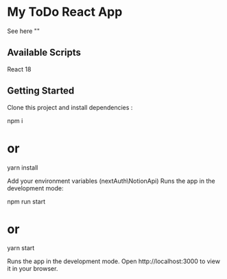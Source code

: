 # My ToDo React App

See here ""

## Available Scripts

React 18

## Getting Started

Clone this project and install dependencies :

npm i

# or

yarn install

Add your environment variables (nextAuth\NotionApi)
Runs the app in the development mode:

npm run start

# or

yarn start

Runs the app in the development mode.
Open http://localhost:3000 to view it in your browser.
